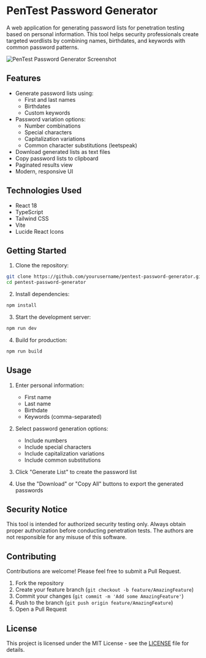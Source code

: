 # PenTest Password Generator

A web application for generating password lists for penetration testing based on personal information. This tool helps security professionals create targeted wordlists by combining names, birthdates, and keywords with common password patterns.

![PenTest Password Generator Screenshot](https://images.pexels.com/photos/1181671/pexels-photo-1181671.jpeg?auto=compress&cs=tinysrgb&w=1260&h=750&dpr=2)

## Features

- Generate password lists using:
  - First and last names
  - Birthdates
  - Custom keywords
- Password variation options:
  - Number combinations
  - Special characters
  - Capitalization variations
  - Common character substitutions (leetspeak)
- Download generated lists as text files
- Copy password lists to clipboard
- Paginated results view
- Modern, responsive UI

## Technologies Used

- React 18
- TypeScript
- Tailwind CSS
- Vite
- Lucide React Icons

## Getting Started

1. Clone the repository:
```bash
git clone https://github.com/yourusername/pentest-password-generator.git
cd pentest-password-generator
```

2. Install dependencies:
```bash
npm install
```

3. Start the development server:
```bash
npm run dev
```

4. Build for production:
```bash
npm run build
```

## Usage

1. Enter personal information:
   - First name
   - Last name
   - Birthdate
   - Keywords (comma-separated)

2. Select password generation options:
   - Include numbers
   - Include special characters
   - Include capitalization variations
   - Include common substitutions

3. Click "Generate List" to create the password list

4. Use the "Download" or "Copy All" buttons to export the generated passwords

## Security Notice

This tool is intended for authorized security testing only. Always obtain proper authorization before conducting penetration tests. The authors are not responsible for any misuse of this software.

## Contributing

Contributions are welcome! Please feel free to submit a Pull Request.

1. Fork the repository
2. Create your feature branch (`git checkout -b feature/AmazingFeature`)
3. Commit your changes (`git commit -m 'Add some AmazingFeature'`)
4. Push to the branch (`git push origin feature/AmazingFeature`)
5. Open a Pull Request

## License

This project is licensed under the MIT License - see the [LICENSE](LICENSE) file for details.